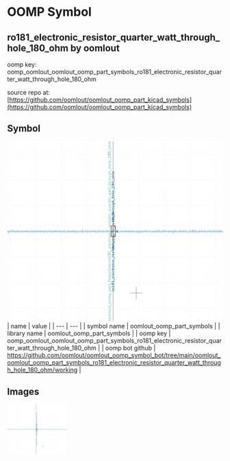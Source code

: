 # OOMP Symbol  
## ro181_electronic_resistor_quarter_watt_through_hole_180_ohm  by oomlout  
  
oomp key: oomp_oomlout_oomlout_oomp_part_symbols_ro181_electronic_resistor_quarter_watt_through_hole_180_ohm  
  
source repo at: [https://github.com/oomlout/oomlout_oomp_part_kicad_symbols](https://github.com/oomlout/oomlout_oomp_part_kicad_symbols)  
## Symbol  
  
[![working.png](working_600.png)](working.png)  
| name | value | 
| --- | --- | 
| symbol name | oomlout_oomp_part_symbols | 
| library name | oomlout_oomp_part_symbols | 
| oomp key | oomp_oomlout_oomlout_oomp_part_symbols_ro181_electronic_resistor_quarter_watt_through_hole_180_ohm | 
| oomp bot github | https://github.com/oomlout/oomlout_oomp_symbol_bot/tree/main/oomlout_oomlout_oomp_part_symbols_ro181_electronic_resistor_quarter_watt_through_hole_180_ohm/working | 
## Images  
  
[![working.png](working_140.png)](working.png)  
